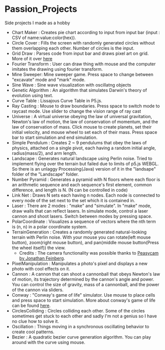 # Passion_Projects
Side projects I made as a hobby

- Chart Maker : Creates pie chart according to input from input bar (input : CSV of name:value:color(hex)).
- Circle Cover : Fills the screen with randomly generated circles without them overlapping each other. Number of circles is the input.
- Grid Draw : Parses code from input bar and draws pixel art on grid. More of it over [here](https://github.com/MilkBomb11/GridDraw)
- Fourier Transform : User can draw thing with mouse and the computer imitates the drawing using fourier transform.
- Mine Sweeper: Mine sweeper game. Press space to change between "excavate" mode and "mark" mode.
- Sine Wave : Sine wave visualization with oscillatng objects
- Genetic Algorithm : An algorithm that simulates Darwin's theory of evolution using text.
- Curve Table : Lissajous Curve Table in P5.js.
- Ray Casting : Mouse to draw boundaries. Press space to switch mode to raycast mode. Use slider to change the vision range of ray cast
- Universe : A virtual universe obeying the law of universal gravitation, Newton's law of motion, the law of conservation of momentum, and the law of conservation of mass. Click mouse to create planets, set their initial velocity, and mouse wheel to set each of their mass. Press space bar to start simulation and end simulation.
- Simple Pendulum : Creates 2 ~ 9 pendulums that obey the laws of physics, attached on a single pivot, each having a random initial angle, radius(mass/2), and arm length.
- Landscape : Generates natural landscape using Perlin noise. Tried to implement flying over the terrain but failed due to limits of p5.js WEBGL. So there is an unlaggy Processing(Java) version of it in the "landsape" folder of the "Landscape" folder.
- Number Pyramid : Generates a pyramid with N floors where each floor is an arithmetic sequence and each sequence's first element, common difference, and length is N. (N can be controlled in code)
- Link Net : Draws N sets each having n nodes. Each node is connected to every node of the set next to the set which it is contained in.
- Laser : There are 2 modes : "make" and "simulate". In "make" mode, draw walls that can reflect lasers. In simulate mode, control a laser cannon and shoot lasers. Switch between modes by pressing space.
- PolarCoordinate : Visualizes a sequence of vectors where the nth term is (n, n) in a polar coordinate system.
- TerrainGeneration : Creates a randomly generated natural-looking terrain with Perlin noise. With your mouse you can rotate(left mouse button), zoom(right mouse button), and pan(middle mouse button(Press the wheel itself)) the view.
  - Credits : The camera functionality was possible thanks to [Peasycam by Jonathan Feinberg](http://mrfeinberg.com/peasycam/).
- PixelManipulation : Manipulates a photo's pixel and displays a new photo with cool effects on it.
- Cannon : A cannon that can shoot a cannonball that obeys Newton's law of motion, its trajectory determined by the cannon's angle and power. You can control the size of gravity, mass of a cannonball, and the power of the cannon via sliders.
- Conway : "Conway's game of life" simulator. Use mouse to place cells and press space to start simulation. More about conway's game of life can be found [here](https://en.wikipedia.org/wiki/Conway%27s_Game_of_Life).
- CirclesColliding : Circles colliding each other. Some of the circles sometimes get stuck to each other and sadly I'm not a genius so I have no clue how to solve it.
- Oscillation : Things moving in a synchronous oscillating behavior to create cool patterns.
- Bezier : A quadratic bezier curve generation algorithm. You can play around with the curve using mouse.
